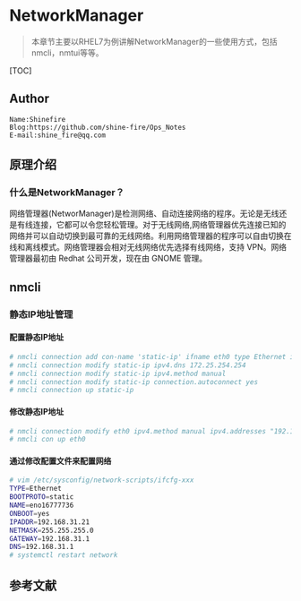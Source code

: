 # NetworkManager

> 本章节主要以RHEL7为例讲解NetworkManager的一些使用方式，包括nmcli，nmtui等等。

[TOC]

## Author

```
Name:Shinefire
Blog:https://github.com/shine-fire/Ops_Notes
E-mail:shine_fire@qq.com
```



## 原理介绍

### 什么是NetworkManager？

网络管理器(NetworManager)是检测网络、自动连接网络的程序。无论是无线还是有线连接，它都可以令您轻松管理。对于无线网络,网络管理器优先连接已知的网络并可以自动切换到最可靠的无线网络。利用网络管理器的程序可以自由切换在线和离线模式。网络管理器会相对无线网络优先选择有线网络，支持 VPN。网络管理器最初由 Redhat 公司开发，现在由 GNOME 管理。

## nmcli

### 静态IP地址管理

#### 配置静态IP地址

```bash
# nmcli connection add con-name 'static-ip' ifname eth0 type Ethernet ip4 172.25.0.11/24 gw4 172.25.0.254
# nmcli connection modify static-ip ipv4.dns 172.25.254.254
# nmcli connection modify static-ip ipv4.method manual 
# nmcli connection modify static-ip connection.autoconnect yes
# nmcli connection up static-ip 
```

#### 修改静态IP地址

```bash
# nmcli connection modify eth0 ipv4.method manual ipv4.addresses "192.168.1.2/24"
# nmcli con up eth0
```

#### 通过修改配置文件来配置网络

```bash
# vim /etc/sysconfig/network-scripts/ifcfg-xxx
TYPE=Ethernet
BOOTPROTO=static
NAME=eno16777736
ONBOOT=yes
IPADDR=192.168.31.21
NETMASK=255.255.255.0
GATEWAY=192.168.31.1
DNS=192.168.31.1
# systemctl restart network
```



## 参考文献

